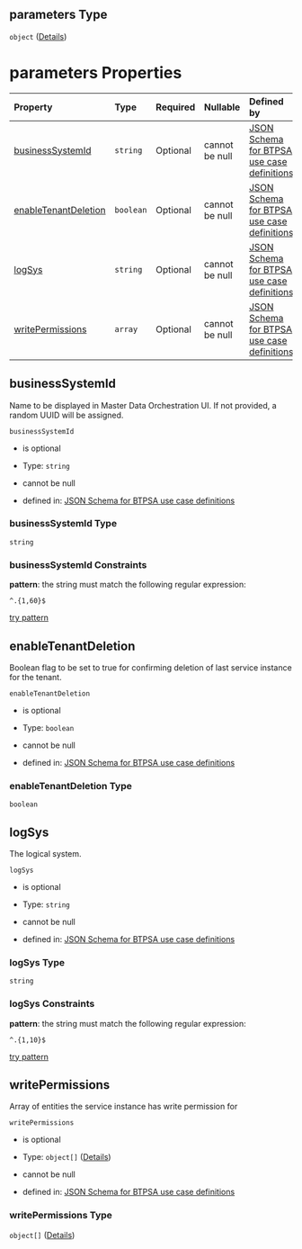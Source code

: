 ## parameters Type

`object` ([Details](btpsa-usecase-properties-services-items-allof-1-then-allof-81-then-allof-0-then-properties-parameters.md))

# parameters Properties

| Property                                      | Type      | Required | Nullable       | Defined by                                                                                                                                                                                                                                                                                                                  |
| :-------------------------------------------- | :-------- | :------- | :------------- | :-------------------------------------------------------------------------------------------------------------------------------------------------------------------------------------------------------------------------------------------------------------------------------------------------------------------------- |
| [businessSystemId](#businesssystemid)         | `string`  | Optional | cannot be null | [JSON Schema for BTPSA use case definitions](btpsa-usecase-properties-services-items-allof-1-then-allof-81-then-allof-0-then-properties-parameters-properties-businesssystemid.md "undefined#/properties/services/items/allOf/1/then/allOf/81/then/allOf/0/then/properties/parameters/properties/businessSystemId")         |
| [enableTenantDeletion](#enabletenantdeletion) | `boolean` | Optional | cannot be null | [JSON Schema for BTPSA use case definitions](btpsa-usecase-properties-services-items-allof-1-then-allof-81-then-allof-0-then-properties-parameters-properties-enabletenantdeletion.md "undefined#/properties/services/items/allOf/1/then/allOf/81/then/allOf/0/then/properties/parameters/properties/enableTenantDeletion") |
| [logSys](#logsys)                             | `string`  | Optional | cannot be null | [JSON Schema for BTPSA use case definitions](btpsa-usecase-properties-services-items-allof-1-then-allof-81-then-allof-0-then-properties-parameters-properties-logsys.md "undefined#/properties/services/items/allOf/1/then/allOf/81/then/allOf/0/then/properties/parameters/properties/logSys")                             |
| [writePermissions](#writepermissions)         | `array`   | Optional | cannot be null | [JSON Schema for BTPSA use case definitions](btpsa-usecase-properties-services-items-allof-1-then-allof-81-then-allof-0-then-properties-parameters-properties-writepermissions.md "undefined#/properties/services/items/allOf/1/then/allOf/81/then/allOf/0/then/properties/parameters/properties/writePermissions")         |

## businessSystemId

Name to be displayed in Master Data Orchestration UI. If not provided, a random UUID will be assigned.

`businessSystemId`

*   is optional

*   Type: `string`

*   cannot be null

*   defined in: [JSON Schema for BTPSA use case definitions](btpsa-usecase-properties-services-items-allof-1-then-allof-81-then-allof-0-then-properties-parameters-properties-businesssystemid.md "undefined#/properties/services/items/allOf/1/then/allOf/81/then/allOf/0/then/properties/parameters/properties/businessSystemId")

### businessSystemId Type

`string`

### businessSystemId Constraints

**pattern**: the string must match the following regular expression:&#x20;

```regexp
^.{1,60}$
```

[try pattern](https://regexr.com/?expression=%5E.%7B1%2C60%7D%24 "try regular expression with regexr.com")

## enableTenantDeletion

Boolean flag to be set to true for confirming deletion of last service instance for the tenant.

`enableTenantDeletion`

*   is optional

*   Type: `boolean`

*   cannot be null

*   defined in: [JSON Schema for BTPSA use case definitions](btpsa-usecase-properties-services-items-allof-1-then-allof-81-then-allof-0-then-properties-parameters-properties-enabletenantdeletion.md "undefined#/properties/services/items/allOf/1/then/allOf/81/then/allOf/0/then/properties/parameters/properties/enableTenantDeletion")

### enableTenantDeletion Type

`boolean`

## logSys

The logical system.

`logSys`

*   is optional

*   Type: `string`

*   cannot be null

*   defined in: [JSON Schema for BTPSA use case definitions](btpsa-usecase-properties-services-items-allof-1-then-allof-81-then-allof-0-then-properties-parameters-properties-logsys.md "undefined#/properties/services/items/allOf/1/then/allOf/81/then/allOf/0/then/properties/parameters/properties/logSys")

### logSys Type

`string`

### logSys Constraints

**pattern**: the string must match the following regular expression:&#x20;

```regexp
^.{1,10}$
```

[try pattern](https://regexr.com/?expression=%5E.%7B1%2C10%7D%24 "try regular expression with regexr.com")

## writePermissions

Array of entities the service instance has write permission for

`writePermissions`

*   is optional

*   Type: `object[]` ([Details](btpsa-usecase-properties-services-items-allof-1-then-allof-81-then-allof-0-then-properties-parameters-properties-writepermissions-items.md))

*   cannot be null

*   defined in: [JSON Schema for BTPSA use case definitions](btpsa-usecase-properties-services-items-allof-1-then-allof-81-then-allof-0-then-properties-parameters-properties-writepermissions.md "undefined#/properties/services/items/allOf/1/then/allOf/81/then/allOf/0/then/properties/parameters/properties/writePermissions")

### writePermissions Type

`object[]` ([Details](btpsa-usecase-properties-services-items-allof-1-then-allof-81-then-allof-0-then-properties-parameters-properties-writepermissions-items.md))
